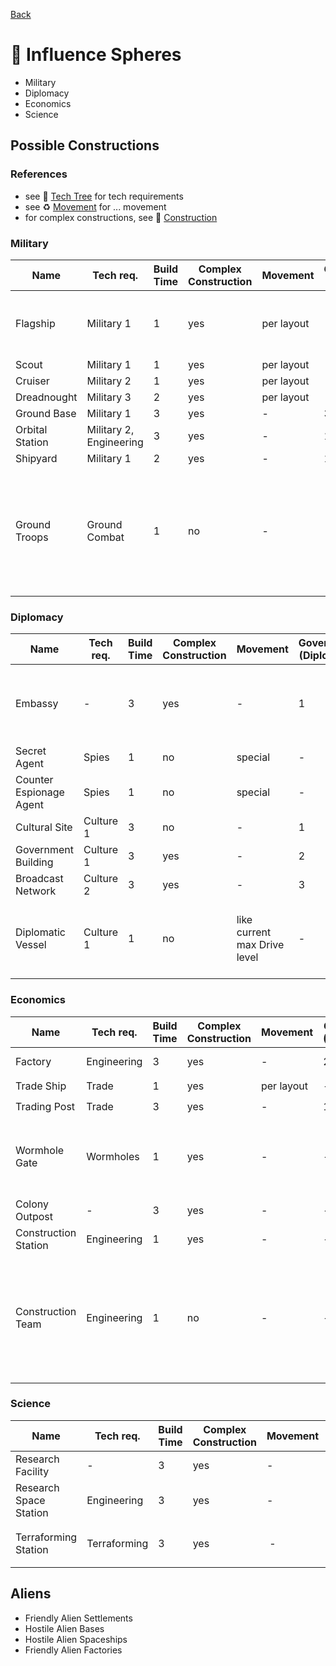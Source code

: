 [Back](https://github.com/haslo/space4x/blob/master/readme.md)

# :gem: Influence Spheres

* Military
* Diplomacy
* Economics
* Science

## Possible Constructions

### References

* see :satellite: [Tech Tree](https://github.com/haslo/space4x/blob/master/tech_tree.md) for tech requirements
* see :recycle: [Movement](https://github.com/haslo/space4x/blob/master/movement.md) for ... movement
* for complex constructions, see :construction: [Construction](https://github.com/haslo/space4x/blob/master/construction.md)

### Military

| Name | Tech req. | Build Time | Complex Construction | Movement | Government (Military) | Science | Special Rules |
|---|---|---|---|---|---|---|---|
| Flagship | Military 1 | 1 | yes | per layout | - | - | get one for free at start of game, only one per player |
| Scout | Military 1 | 1 | yes | per layout | - | - | - |
| Cruiser | Military 2 | 1 | yes | per layout | - | - | - |
| Dreadnought | Military 3 | 2 | yes | per layout | - | - | - |
| Ground Base | Military 1 | 3 | yes | - | 3 | - | - |
| Orbital Station | Military 2, Engineering | 3 | yes | - | 1 | - | only one per hex |
| Shipyard | Military 1 | 2 | yes | - | 1 | - | - |
| Ground Troops | Ground Combat | 1 | no | - | - | - | 1 life support unit allows 1 ground troop (or construction team) to move with / through a ship |

### Diplomacy

| Name | Tech req. | Build Time | Complex Construction | Movement | Government (Diplomacy) | Science | Special Rules |
|---|---|---|---|---|---|---|---|
| Embassy | - | 3 | yes | - | 1 | - | only one per player and planet not under player's control |
| Secret Agent | Spies | 1 | no | special | - | - | - |
| Counter Espionage Agent | Spies | 1 | no | special | - | - | - |
| Cultural Site | Culture 1 | 3 | no | - | 1 | - | - |
| Government Building | Culture 1 | 3 | yes | - | 2 | - | only one per hex |
| Broadcast Network | Culture 2 | 3 | yes | - | 3 | - | only one per hex |
| Diplomatic Vessel | Culture 1 | 1 | no | like current max Drive level | - | - | required for diplomatic annexion, see :speech_balloon: [Diplomacy](https://github.com/haslo/space4x/blob/master/diplomacy.md) |

### Economics

| Name | Tech req. | Build Time | Complex Construction | Movement | Government (Economics) | Science | Special Rules |
|---|---|---|---|---|---|---|---|
| Factory | Engineering | 3 | yes | - | 2 | - | see :construction: [Construction](https://github.com/haslo/space4x/blob/master/construction.md) |
| Trade Ship | Trade | 1 | yes | per layout | - | - | see :moneybag: [Trade](https://github.com/haslo/space4x/blob/master/trade.md) |
| Trading Post | Trade | 3 | yes | - | 1 | - | see :moneybag: [Trade](https://github.com/haslo/space4x/blob/master/trade.md) |
| Wormhole Gate | Wormholes | 1 | yes | - | - | - | matching gates (A, B, C, ...) enable movement as if adjacent |
| Colony Outpost | - | 3 | yes | - | -  | 1 | - |
| Construction Station | Engineering | 1 | yes | - | -  | - | - |
| Construction Team | Engineering | 1 | no | - | - | - | 1 life support unit allows 1 construction team (or ground troop) to move with / through a ship |

### Science

| Name | Tech req. | Build Time | Complex Construction | Movement | Government (Science) | Science | Special Rules |
|---|---|---|---|---|---|---|---|
| Research Facility | - | 3 | yes | - | 2 | 3 | - |
| Research Space Station | Engineering | 3 | yes | - | 1 | 3 | - |
| Terraforming Station | Terraforming | 3 | yes | - | - | - | terraforming, see :earth_africa: [Planets](https://github.com/haslo/space4x/blob/master/planets.md) |

## Aliens

* Friendly Alien Settlements
* Hostile Alien Bases
* Hostile Alien Spaceships
* Friendly Alien Factories
